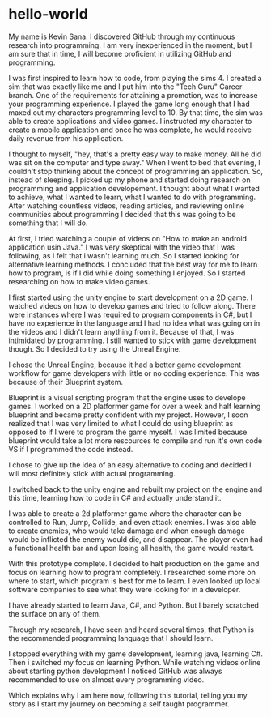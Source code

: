 # hello-world

My name is Kevin Sana. I discovered GitHub through my continuous research into programming. I am very inexperienced in the moment, but I am sure that in time, I will become proficient in utilizing GitHub and programming.

I was first inspired to learn how to code, from playing the sims 4. I created a sim that was exactly like me and I put him into the "Tech Guru" Career branch. One of the requirements for attaining a promotion, was to increase your programming experience. I played the game long enough that I had maxed out my characters programming level to 10. By that time, the sim was able to create applications and video games. I instructed my character to create a mobile application and once he was complete, he would receive daily revenue from his application.

I thought to myself, "hey, that's a pretty easy way to make money. All he did was sit on the computer and type away." When I went to bed that evening, I couldn't stop thinking about the concept of programming an application. So, instead of sleeping. I picked up my phone and started doing research on programming and application developement. I thought about what I wanted to achieve, what I wanted to learn, what I wanted to do with programming. After watching countless videos, reading articles, and reviewing online communities about programming I decided that this was going to be something that I will do.

At first, I tried watching a couple of videos on "How to make an android application usin Java." I was very skeptical with the video that I was following, as I felt that i wasn't learning much. So I started looking for alternative learning methods. I concluded that the best way for me to learn how to program, is if I did while doing something I enjoyed. So I started researching on how to make video games.

I first started using the unity engine to start development on a 2D game. I watched videos on how to develop games and tried to follow along. There were instances where I was required to program components in C#, but I have no experience in the language and I had no idea what was going on in the videos and I didn't learn anything from it. Because of that, I was intimidated by programming. I still wanted to stick with game development though. So I decided to try using the Unreal Engine.

I chose the Unreal Engine, because it had a better game development workflow for game developers with little or no coding experience. This was because of their Blueprint system.

Blueprint is a visual scripting program that the engine uses to develope games. I worked on a 2D platformer game for over a week and half learning blueprint and became pretty confident with my project. However, I soon realized that I was very limited to what I could do using blueprint as opposed to if I were to program the game myself. I was limited because blueprint would take a lot more rescources to compile and run it's own code VS if I programmed the code instead.

I chose to give up the idea of an easy alternative to coding and decided I will most definitely stick with actual programming.

I switched back to the unity engine and rebuilt my project on the engine and this time, learning how to code in C# and actually understand it.

I was able to create a 2d platformer game where the character can be controlled to Run, Jump, Collide, and even attack enemies. I was also able to create enemies, who would take damage and when enough damage would be inflicted the enemy would die, and disappear. The player even had a functional health bar and upon losing all health, the game would restart.

With this prototype complete. I decided to halt production on the game and focus on learning how to program completely. I researched some more on where to start, which program is best for me to learn. I even looked up local software companies to see what they were looking for in a developer.

I have already started to learn Java, C#, and Python. But I barely scratched the surface on any of them.

Through my research, I have seen and heard several times, that Python is the recommended programming language that I should learn.

I stopped everything with my game development, learning java, learning C#. Then i switched my focus on learning Python. While watching videos online about starting python development I noticed GitHub was always recommended to use on almost every programming video.

Which explains why I am here now, following this tutorial, telling you my story as I start my journey on becoming a self taught programmer.

